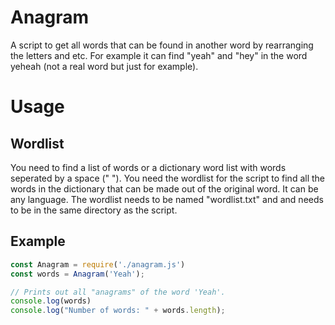 # Anagram
A script to get all words that can be found in another word by rearranging the letters and etc. For example it can find "yeah" and "hey" in the word yeheah (not a real word but just for example).
# Usage
## Wordlist
You need to find a list of words or a dictionary word list with words seperated by a space (" "). You need the wordlist for the script to find all the words in the dictionary that can be made out of the original word. It can be any language. The wordlist needs to be named "wordlist.txt" and and needs to be in the same directory as the script.
## Example
```javascript
const Anagram = require('./anagram.js')
const words = Anagram('Yeah');

// Prints out all "anagrams" of the word 'Yeah'.
console.log(words)
console.log("Number of words: " + words.length);
```
